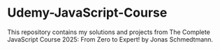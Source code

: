 # Udemy-JavaScript-Course
This repository contains my solutions and projects from The Complete JavaScript Course 2025: From Zero to Expert! by Jonas Schmedtmann. 
